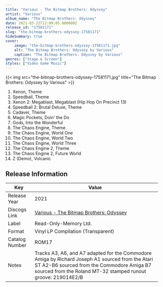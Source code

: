 ```yaml
---
title: "Various - The Bitmap Brothers: Odyssey"
artist: "Various"
album_name: "The Bitmap Brothers: Odyssey"
date: 2021-03-22T12:09:05.000000Z
release_id: "17581171"
slug: "the-bitmap-brothers-odyssey-17581171"
hideSummary: true
cover:
    image: "the-bitmap-brothers-odyssey-17581171.jpg"
    alt: "The Bitmap Brothers: Odyssey by Various"
    caption: "The Bitmap Brothers: Odyssey by Various"
genres: ["Stage & Screen"]
styles: ["Video Game Music"]
---
```


{{< img src="the-bitmap-brothers-odyssey-17581171.jpg" title="The Bitmap Brothers: Odyssey by Various" >}}

<!-- section break -->

1. Xenon, Theme
2. Speedball, Theme
3. Xenon 2: Megablast, Megablast (Hip Hop On Precinct 13)
4. Speedball 2: Brutal Deluxe, Theme
5. Cadaver, Theme
6. Magic Pockets, Doin' the Do
7. Gods, Into the Wonderful
8. The Chaos Engine, Theme
9. The Chaos Engine, World One
10. The Chaos Engine, World Two
11. The Chaos Engine, World Three
12. The Chaos Engine 2, Theme
13. The Chaos Engine 2, Future World
14. Z (Demo), Volcanic

<!-- section break -->








## Release Information
|  Key           | Value                                                |
| ---------------| ---------------------------------------------------- |
| Release Year   | 2021                                   |
| Discogs Link   | [Various - The Bitmap Brothers: Odyssey](https://www.discogs.com/release/17581171-Various-The-Bitmap-Brothers-Odyssey) |
| Label          | Read-Only-Memory Ltd. |
| Format         | Vinyl LP Compilation (Transparent) |
| Catalog Number | ROM17 |
| Notes | Tracks A3, A6, and A7 adapted for the Commodore Amiga by Richard Joseph  A1 sourced from the Atari ST A2-B6 sourced from the Commodore Amiga B7 sourced from the Roland MT-32  stamped runout groove: 219014E2/B |